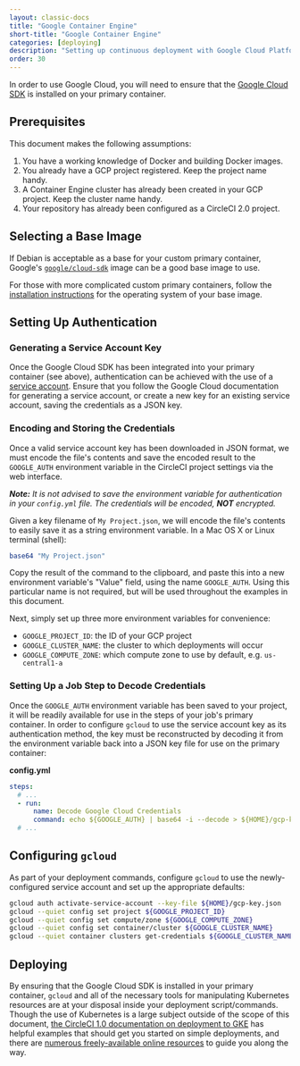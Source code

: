 ```yaml
---
layout: classic-docs
title: "Google Container Engine"
short-title: "Google Container Engine"
categories: [deploying]
description: "Setting up continuous deployment with Google Cloud Platform's Container Engine with CircleCI 2.0."
order: 30
---
```


In order to use Google Cloud, you will need to ensure that the [Google Cloud SDK](https://cloud.google.com/sdk/) is installed on your primary container.

## Prerequisites

This document makes the following assumptions:

1. You have a working knowledge of Docker and building Docker images.
1. You already have a GCP project registered. Keep the project name handy.
1. A Container Engine cluster has already been created in your GCP project. Keep the cluster name handy.
1. Your repository has already been configured as a CircleCI 2.0 project.

## Selecting a Base Image
If Debian is acceptable as a base for your custom primary container, Google's [`google/cloud-sdk`](https://hub.docker.com/r/google/cloud-sdk/) image can be a good base image to use.

For those with more complicated custom primary containers, follow the [installation instructions](https://cloud.google.com/sdk/) for the operating system of your base image.

## Setting Up Authentication

### Generating a Service Account Key
Once the Google Cloud SDK has been integrated into your primary container (see above), authentication can be achieved with the use of a [service account](https://cloud.google.com/docs/authentication#getting_credentials_for_server-centric_flow). Ensure that you follow the Google Cloud documentation for generating a service account, or create a new key for an existing service account, saving the credentials as a JSON key.

### Encoding and Storing the Credentials
Once a valid service account key has been downloaded in JSON format, we must encode the file's contents and save the encoded result to the `GOOGLE_AUTH` environment variable in the CircleCI project settings via the web interface.

_**Note:** It is not advised to save the environment variable for authentication in your `config.yml` file. The credentials will be encoded, **NOT** encrypted._ 

Given a key filename of `My Project.json`, we will encode the file's contents to easily save it as a string environment variable. In a Mac OS X or Linux terminal (shell):

```sh
base64 "My Project.json"
```

Copy the result of the command to the clipboard, and paste this into a new environment variable's "Value" field, using the name `GOOGLE_AUTH`. Using this particular name is not required, but will be used throughout the examples in this document.

Next, simply set up three more environment variables for convenience:

* `GOOGLE_PROJECT_ID`: the ID of your GCP project
* `GOOGLE_CLUSTER_NAME`: the cluster to which deployments will occur
* `GOOGLE_COMPUTE_ZONE`: which compute zone to use by default, e.g. `us-central1-a`

### Setting Up a Job Step to Decode Credentials
Once the `GOOGLE_AUTH` environment variable has been saved to your project, it will be readily available for use in the steps of your job's primary container. In order to configure `gcloud` to use the service account key as its authentication method, the key must be reconstructed by decoding it from the environment variable back into a JSON key file for use on the primary container:

**config.yml**

```yml
steps:
  # ...
  - run:
      name: Decode Google Cloud Credentials
      command: echo ${GOOGLE_AUTH} | base64 -i --decode > ${HOME}/gcp-key.json
  # ...  
```

## Configuring `gcloud`

As part of your deployment commands, configure `gcloud` to use the newly-configured service account and set up the appropriate defaults:

```sh
gcloud auth activate-service-account --key-file ${HOME}/gcp-key.json
gcloud --quiet config set project ${GOOGLE_PROJECT_ID}
gcloud --quiet config set compute/zone ${GOOGLE_COMPUTE_ZONE}
gcloud --quiet config set container/cluster ${GOOGLE_CLUSTER_NAME}
gcloud --quiet container clusters get-credentials ${GOOGLE_CLUSTER_NAME}
```

## Deploying

By ensuring that the Google Cloud SDK is installed in your primary container, `gcloud` and all of the necessary tools for manipulating Kubernetes resources are at your disposal inside your deployment script/commands. Though the use of Kubernetes is a large subject outside of the scope of this document, [the CircleCI 1.0 documentation on deployment to GKE](https://circleci.com/docs/1.0/continuous-deployment-with-google-container-engine/#deploysh) has helpful examples that should get you started on simple deployments, and there are [numerous freely-available online resources](https://circleci.com/docs/1.0/continuous-deployment-with-google-container-engine/#how-to-setup-the-project-and-cluster) to guide you along the way.
